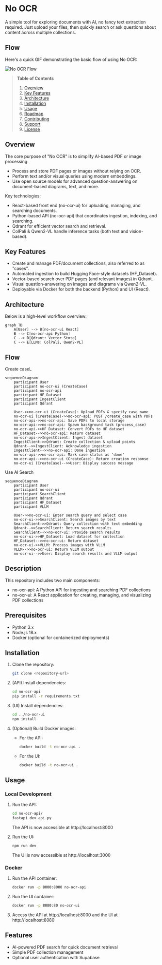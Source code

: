 # No OCR

A simple tool for exploring documents with AI, no fancy text extraction required. Just upload your files, then quickly search or ask questions about content across multiple collections.

## Flow

Here's a quick GIF demonstrating the basic flow of using No OCR:

![No OCR Flow](./docs/flow.gif)



> **Table of Contents**
> 1. [Overview](#overview)  
> 2. [Key Features](#key-features)  
> 3. [Architecture](#architecture)  
> 4. [Installation](#installation)  
> 5. [Usage](#usage)  
> 6. [Roadmap](#roadmap)  
> 7. [Contributing](#contributing)  
> 8. [Support](#support)  
> 9. [License](#license)

## Overview

The core purpose of "No OCR" is to simplify AI-based PDF or image processing:
- Process and store PDF pages or images without relying on OCR.  
- Perform text and/or visual queries using modern embeddings.  
- Use open source models for advanced question-answering on document-based diagrams, text, and more.

Key technologies:
- React-based front end (no-ocr-ui) for uploading, managing, and searching documents.  
- Python-based API (no-ocr-api) that coordinates ingestion, indexing, and searching.  
- Qdrant for efficient vector search and retrieval.  
- ColPali & Qwen2-VL handle inference tasks (both text and vision-based).  

## Key Features

- Create and manage PDF/document collections, also referred to as "cases".  
- Automated ingestion to build Hugging Face-style datasets (HF_Dataset).  
- Vector-based search over PDF pages (and relevant images) in Qdrant.  
- Visual question-answering on images and diagrams via Qwen2-VL.  
- Deployable via Docker for both the backend (Python) and UI (React).

## Architecture

Below is a high-level workflow overview:

```mermaid
graph TD
    A[User] --> B[no-ocr-ui React]
    B --> C[no-ocr-api Python]
    C --> D[Qdrant: Vector Stote]
    C --> E[LLMs: ColPali, Qwen2-VL]
```

## Flow

Create caseL

```mermaid
sequenceDiagram
    participant User
    participant no-ocr-ui (CreateCase)
    participant no-ocr-api
    participant HF_Dataset
    participant IngestClient
    participant Qdrant

    User->>no-ocr-ui (CreateCase): Upload PDFs & specify case name
    no-ocr-ui (CreateCase)->>no-ocr-api: POST /create_case with PDFs
    no-ocr-api->>no-ocr-api: Save PDFs to local storage
    no-ocr-api->>no-ocr-api: Spawn background task (process_case)
    no-ocr-api->>HF_Dataset: Convert PDFs to HF dataset
    HF_Dataset-->>no-ocr-api: Return dataset
    no-ocr-api->>IngestClient: Ingest dataset
    IngestClient->>Qdrant: Create collection & upload points
    Qdrant-->>IngestClient: Acknowledge ingestion
    IngestClient-->>no-ocr-api: Done ingestion
    no-ocr-api->>no-ocr-api: Mark case status as 'done'
    no-ocr-api-->>no-ocr-ui (CreateCase): Return creation response
    no-ocr-ui (CreateCase)-->>User: Display success message
```

Use AI Search

```mermaid
sequenceDiagram
    participant User
    participant no-ocr-ui
    participant SearchClient
    participant Qdrant
    participant HF_Dataset
    participant VLLM

    User->>no-ocr-ui: Enter search query and select case
    no-ocr-ui->>SearchClient: Search images by text
    SearchClient->>Qdrant: Query collection with text embedding
    Qdrant-->>SearchClient: Return search results
    SearchClient-->>no-ocr-ui: Provide search results
    no-ocr-ui->>HF_Dataset: Load dataset for collection
    HF_Dataset-->>no-ocr-ui: Return dataset
    no-ocr-ui->>VLLM: Process images with VLLM
    VLLM-->>no-ocr-ui: Return VLLM output
    no-ocr-ui-->>User: Display search results and VLLM output
```

## Description
This repository includes two main components:
- no-ocr-api: A Python API for ingesting and searching PDF collections
- no-ocr-ui: A React application for creating, managing, and visualizing PDF collections

## Prerequisites
- Python 3.x
- Node.js 18.x
- Docker (optional for containerized deployments)

## Installation
1. Clone the repository:
   ```bash
   git clone <repository-url>
   ```

2. (API) Install dependencies:
   ```bash
   cd no-ocr-api
   pip install -r requirements.txt
   ```

3. (UI) Install dependencies:
   ```bash
   cd ../no-ocr-ui
   npm install
   ```

4. (Optional) Build Docker images:
   - For the API:
     ```bash
     docker build -t no-ocr-api .
     ```
   - For the UI:
     ```bash
     docker build -t no-ocr-ui .
     ```

## Usage

### Local Development
1. Run the API:
   ```bash
   cd no-ocr-api/
   fastapi dev api.py
   ```
   The API is now accessible at http://localhost:8000

2. Run the UI:
   ```bash
   npm run dev
   ```
   The UI is now accessible at http://localhost:3000

### Docker
1. Run the API container:
   ```bash
   docker run -p 8000:8000 no-ocr-api
   ```
2. Run the UI container:
   ```bash
   docker run -p 8080:80 no-ocr-ui
   ```
3. Access the API at http://localhost:8000 and the UI at http://localhost:8080

## Features
- AI-powered PDF search for quick document retrieval
- Simple PDF collection management
- Optional user authentication with Supabase
